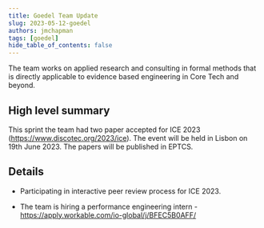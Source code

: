 ```yaml
---
title: Goedel Team Update
slug: 2023-05-12-goedel
authors: jmchapman
tags: [goedel]
hide_table_of_contents: false
---
```


The team works on applied research and consulting in formal methods
that is directly applicable to evidence based engineering in Core Tech
and beyond.

## High level summary

This sprint the team had two paper accepted for ICE 2023
(https://www.discotec.org/2023/ice). The event will be held in Lisbon
on 19th June 2023. The papers will be published in EPTCS.

## Details

* Participating in interactive peer review process for ICE 2023.

* The team is hiring a performance engineering intern - https://apply.workable.com/io-global/j/BFEC5B0AFF/
